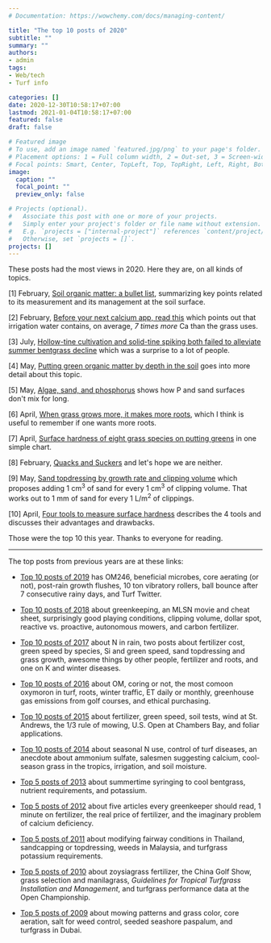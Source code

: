 ```yaml
---
# Documentation: https://wowchemy.com/docs/managing-content/

title: "The top 10 posts of 2020"
subtitle: ""
summary: ""
authors: 
- admin
tags: 
- Web/tech
- Turf info

categories: []
date: 2020-12-30T10:58:17+07:00
lastmod: 2021-01-04T10:58:17+07:00
featured: false
draft: false

# Featured image
# To use, add an image named `featured.jpg/png` to your page's folder.
# Placement options: 1 = Full column width, 2 = Out-set, 3 = Screen-width
# Focal points: Smart, Center, TopLeft, Top, TopRight, Left, Right, BottomLeft, Bottom, BottomRight.
image:
  caption: ""
  focal_point: ""
  preview_only: false

# Projects (optional).
#   Associate this post with one or more of your projects.
#   Simply enter your project's folder or file name without extension.
#   E.g. `projects = ["internal-project"]` references `content/project/deep-learning/index.md`.
#   Otherwise, set `projects = []`.
projects: []
---
```


These posts had the most views in 2020. Here they are, on all kinds of topics.

[1] February, [Soil organic matter: a bullet list](https://www.asianturfgrass.com/2020-02-17-soil-organic-matter-bullet-list/), summarizing key points related to its measurement and its management at the soil surface.

[2] February, [Before your next calcium app, read this](https://www.asianturfgrass.com/2020-02-23-before-next-calcium-app-read-this/) which points out that irrigation water contains, on average, *7 times more* Ca than the grass uses.

[3] July, [Hollow-tine cultivation and solid-tine spiking both failed to alleviate summer bentgrass decline](https://www.asianturfgrass.com/2020-07-24-hollow-tine-solid-tine-both-fail-alleviate-summer-bentgrass-decline/) which was a surprise to a lot of people. 

[4] May, [Putting green organic matter by depth in the soil](https://www.asianturfgrass.com/2020-05-13-putting-green-organic-matter-by-depth/) goes into more detail about this topic.

[5] May, [Algae, sand, and phosphorus](https://www.asianturfgrass.com/2020-05-10-algae-sand-fertilizer/) shows how P and sand surfaces don't mix for long.

[6] April, [When grass grows more, it makes more roots](https://www.asianturfgrass.com/2020-04-17-grass-grows-more-makes-roots/), which I think is useful to remember if one wants more roots.

[7] April, [Surface hardness of eight grass species on putting greens](https://www.asianturfgrass.com/2020-04-19-density-plots-clegg-putting-greens/) in one simple chart.

[8] February, [Quacks and Suckers](https://www.asianturfgrass.com/2020-02-24-quacks-and-suckers/) and let's hope we are neither.

[9] May, [Sand topdressing by growth rate and clipping volume](https://www.asianturfgrass.com/2020-05-01-sand-topdressing-by-growth-rate/) which proposes adding 1 cm<sup>3</sup> of sand for every 1 cm<sup>3</sup> of clipping volume. That works out to 1 mm of sand for every 1 L/m<sup>2</sup> of clippings.

[10] April, [Four tools to measure surface hardness](https://www.asianturfgrass.com/2020-04-18-surface-hardness-correlations/) describes the 4 tools and discusses their advantages and drawbacks. 

Those were the top 10 this year. Thanks to everyone for reading. 

---

The top posts from previous years are at these links:

* [Top 10 posts of 2019](https://www.asianturfgrass.com/2019-12-26-top-blog-posts-2019/) has OM246, beneficial microbes, core aerating (or not), post-rain growth flushes, 10 ton vibratory rollers, ball bounce after 7 consecutive rainy days, and Turf Twitter.

* [Top 10 posts of 2018](https://www.asianturfgrass.com/2019-01-02-top-10-posts-2018/) about greenkeeping, an MLSN movie and cheat sheet, surprisingly good playing conditions, clipping volume, dollar spot, reactive vs. proactive, autonomous mowers, and carbon fertilizer.  

* [Top 10 posts of 2017](https://www.asianturfgrass.com/2017-12-30-top-10-posts-of-2017/) about N in rain, two posts about fertilizer cost, green speed by species, Si and green speed, sand topdressing and grass growth, awesome things by other people, fertilizer and roots, and one on K and winter diseases.

* [Top 10 posts of 2016](http://www.blog.asianturfgrass.com/2016/12/top-10-posts-of-2016.html) about OM, coring or not, the most comoon oxymoron in turf, roots, winter traffic, ET daily or monthly, greenhouse gas emissions from golf courses, and ethical purchasing.

* [Top 10 posts of 2015](http://www.blog.asianturfgrass.com/2015/12/top-10-posts-on-the-blog-in-2015.html) about fertilizer, green speed, soil tests, wind at St. Andrews, the 1/3 rule of mowing, U.S. Open at Chambers Bay, and foliar applications.

* [Top 10 posts of 2014](http://www.blog.asianturfgrass.com/2014/12/top-10-posts-on-the-blog-in-2014.html) about seasonal N use, control of turf diseases, an anecdote about ammonium sulfate, salesmen suggesting calcium, cool-season grass in the tropics, irrigation, and soil moisture.

* [Top 5 posts of 2013](http://www.blog.asianturfgrass.com/2013/12/counting-down-top-5-posts-this-year.html) about summertime syringing to cool bentgrass, nutrient requirements, and potassium.

* [Top 5 posts of 2012](http://www.blog.asianturfgrass.com/2013/12/counting-down-top-5-posts-of-2012.html) about five articles every greenkeeper should read, 1 minute on fertilizer, the real price of fertilizer, and the imaginary problem of calcium deficiency.

* [Top 5 posts of 2011](http://www.blog.asianturfgrass.com/2013/12/counting-down-top-5-posts-of-2011.html) about modifying fairway conditions in Thailand, sandcapping or topdressing, weeds in Malaysia, and turfgrass potassium requirements.

* [Top 5 posts of 2010](http://www.blog.asianturfgrass.com/2013/12/counting-down-top-5-posts-of-2010.html) about zoysiagrass fertilizer, the China Golf Show, grass selection and manilagrass, *Guidelines for Tropical Turfgrass Installation and Management*, and turfgrass performance data at the Open Championship.

* [Top 5 posts of 2009](http://www.blog.asianturfgrass.com/2013/11/top-5-posts-of-2009.html) about mowing patterns and grass color, core aeration, salt for weed control, seeded seashore paspalum, and turfgrass in Dubai.
